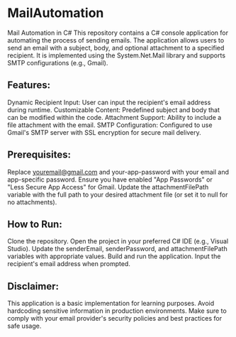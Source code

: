 # MailAutomation
Mail Automation in C#
This repository contains a C# console application for automating the process of sending emails. The application allows users to send an email with a subject, body, and optional attachment to a specified recipient. It is implemented using the System.Net.Mail library and supports SMTP configurations (e.g., Gmail).

## Features:
Dynamic Recipient Input: User can input the recipient's email address during runtime.
Customizable Content: Predefined subject and body that can be modified within the code.
Attachment Support: Ability to include a file attachment with the email.
SMTP Configuration: Configured to use Gmail's SMTP server with SSL encryption for secure mail delivery.
## Prerequisites:
Replace youremail@gmail.com and your-app-password with your email and app-specific password. Ensure you have enabled "App Passwords" or "Less Secure App Access" for Gmail.
Update the attachmentFilePath variable with the full path to your desired attachment file (or set it to null for no attachments).
## How to Run:
Clone the repository.
Open the project in your preferred C# IDE (e.g., Visual Studio).
Update the senderEmail, senderPassword, and attachmentFilePath variables with appropriate values.
Build and run the application.
Input the recipient's email address when prompted.
## Disclaimer:
This application is a basic implementation for learning purposes. Avoid hardcoding sensitive information in production environments.
Make sure to comply with your email provider's security policies and best practices for safe usage.
